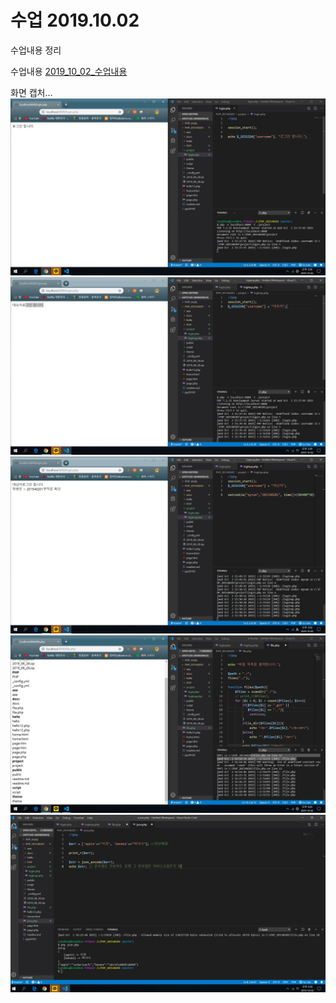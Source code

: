 # 수업 2019.10.02
수업내용 정리

수업내용
[2019_10_02_수업내용](./2019_10_02)

화면 캡처...
![2019_10_02](./images/1.jpg)
![2019_10_02](./images/2.jpg)
![2019_10_02](./images/3.jpg)
![2019_10_02](./images/4.jpg)
![2019_10_02](./images/5.jpg)